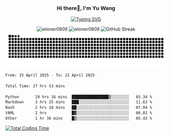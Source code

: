 <h3 align="center">Hi there👋, I'm Yu Wang</h1>

<p align="center"><a href="https://git.io/typing-svg"><img src="https://readme-typing-svg.demolab.com?font=Alex+Brush&size=18&pause=1000&color=716A50&background=6F66FF00&center=true&vCenter=true&width=435&lines=To+love+oneself+is+the+beginning+of+a+lifelong+romance.+%E2%80%94+Oscar+Wilde" alt="Typing SVG" /></a></p>


<p align="center">
 <img src="https://github-readme-stats.vercel.app/api/top-langs?username=wloner0809&show_icons=true&locale=en&layout=compact" alt="wloner0809" height=120 />
 <img src="https://github-readme-stats.vercel.app/api?username=wloner0809&show_icons=true&locale=en" alt="wloner0809" height=120 />
 <img src="https://github-readme-streak-stats.herokuapp.com?user=wloner0809&theme=microsoft" alt="GitHub Streak" height=120 />
 <img src="https://github.com/Wloner0809/Wloner0809/blob/output/github-contribution-grid-snake.svg">
</p>
 
<!--START_SECTION:waka-->

```txt
From: 15 April 2025 - To: 22 April 2025

Total Time: 27 hrs 53 mins

Python       19 hrs 16 mins  ████████████████▒░░░░░░░░   65.34 %
Markdown     3 hrs 25 mins   ███░░░░░░░░░░░░░░░░░░░░░░   11.62 %
Bash         2 hrs 18 mins   ██░░░░░░░░░░░░░░░░░░░░░░░   07.84 %
YAML         2 hrs           █▓░░░░░░░░░░░░░░░░░░░░░░░   06.81 %
Other        1 hr 36 mins    █▒░░░░░░░░░░░░░░░░░░░░░░░   05.43 %
```

<!--END_SECTION:waka-->

[![Total Coding Time](https://wakatime.com/badge/user/3b010e91-e8bb-445f-9eac-c8ab5bc30cb6.svg)](https://wakatime.com/@3b010e91-e8bb-445f-9eac-c8ab5bc30cb6)
